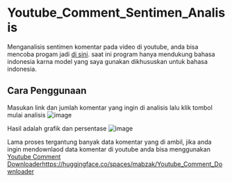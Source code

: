 # Youtube_Comment_Sentimen_Analisis
 Menganalisis sentimen komentar pada video di youtube, anda bisa mencoba progam jadi [di sini](https://huggingface.co/spaces/mabzak/Youtube-Comment-Sentimen-Analisis).
 saat ini program hanya mendukung bahasa indonesia karna model yang saya gunakan dikhususkan untuk bahasa indonesia.
 
## Cara Penggunaan
Masukan link dan jumlah komentar yang ingin di analisis lalu klik tombol mulai analisis
![image](https://github.com/Mabzak-Knight/Indonesia_Youtube_Comment_Sentiment_Analysis/assets/56875726/9e5ef309-990c-4d47-bb1b-8a836a9bce5f)

Hasil adalah grafik dan persentase
![image](https://github.com/Mabzak-Knight/Indonesia_Youtube_Comment_Sentiment_Analysis/assets/56875726/35b0b279-1013-4555-9b4b-9301aeea2e41)

Lama proses tergantung banyak data komentar yang di ambil, jika anda ingin mendownlaod data komentar di youtube anda bisa menggunakan [Youtube Comment Downloader](https://huggingface.co/spaces/mabzak/Youtube_Comment_Downloader)https://huggingface.co/spaces/mabzak/Youtube_Comment_Downloader
